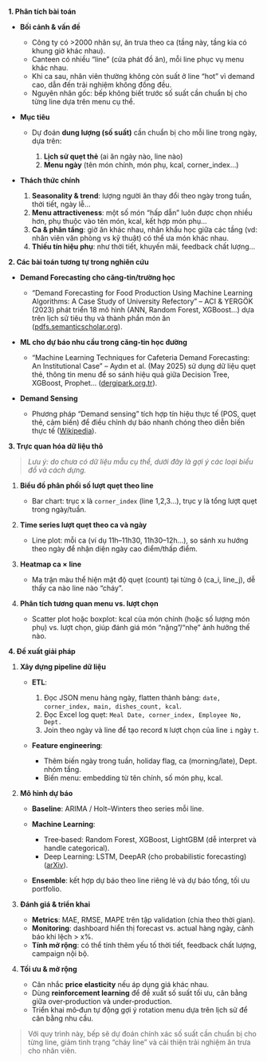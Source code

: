 **1. Phân tích bài toán**

* **Bối cảnh & vấn đề**

  * Công ty có >2000 nhân sự, ăn trưa theo ca (tầng này, tầng kia có khung giờ khác nhau).
  * Canteen có nhiều “line” (cửa phát đồ ăn), mỗi line phục vụ menu khác nhau.
  * Khi ca sau, nhân viên thường không còn suất ở line “hot” vì demand cao, dẫn đến trải nghiệm không đồng đều.
  * Nguyên nhân gốc: bếp không biết trước số suất cần chuẩn bị cho từng line dựa trên menu cụ thể.

* **Mục tiêu**

  * Dự đoán **dung lượng (số suất)** cần chuẩn bị cho mỗi line trong ngày, dựa trên:

    1. **Lịch sử quẹt thẻ** (ai ăn ngày nào, line nào)
    2. **Menu ngày** (tên món chính, món phụ, kcal, corner\_index…)

* **Thách thức chính**

  1. **Seasonality & trend**: lượng người ăn thay đổi theo ngày trong tuần, thời tiết, ngày lễ…
  2. **Menu attractiveness**: một số món “hấp dẫn” luôn được chọn nhiều hơn, phụ thuộc vào tên món, kcal, kết hợp món phụ…
  3. **Ca & phân tầng**: giờ ăn khác nhau, nhân khẩu học giữa các tầng (vd: nhân viên văn phòng vs kỹ thuật) có thể ưa món khác nhau.
  4. **Thiếu tín hiệu phụ**: như thời tiết, khuyến mãi, feedback chất lượng…

**2. Các bài toán tương tự trong nghiên cứu**

* **Demand Forecasting cho căng‑tin/trường học**

  * “Demand Forecasting for Food Production Using Machine Learning Algorithms: A Case Study of University Refectory” – ACI & YERGÖK (2023) phát triển 18 mô hình (ANN, Random Forest, XGBoost…) dựa trên lịch sử tiêu thụ và thành phần món ăn ([pdfs.semanticscholar.org][1]).
* **ML cho dự báo nhu cầu trong căng‑tin học đường**

  * “Machine Learning Techniques for Cafeteria Demand Forecasting: An Institutional Case” – Aydın et al. (May 2025) sử dụng dữ liệu quẹt thẻ, thông tin menu để so sánh hiệu quả giữa Decision Tree, XGBoost, Prophet… ([dergipark.org.tr][2]).
* **Demand Sensing**

  * Phương pháp “Demand sensing” tích hợp tín hiệu thực tế (POS, quẹt thẻ, cảm biến) để điều chỉnh dự báo nhanh chóng theo diễn biến thực tế ([Wikipedia][3]).

**3. Trực quan hóa dữ liệu thô**

> *Lưu ý: do chưa có dữ liệu mẫu cụ thể, dưới đây là gợi ý các loại biểu đồ và cách dựng.*

1. **Biểu đồ phân phối số lượt quẹt theo line**

   * Bar chart: trục x là `corner_index` (line 1,2,3…), trục y là tổng lượt quẹt trong ngày/tuần.
2. **Time series lượt quẹt theo ca và ngày**

   * Line plot: mỗi ca (ví dụ 11h–11h30, 11h30–12h…), so sánh xu hướng theo ngày để nhận diện ngày cao điểm/thấp điểm.
3. **Heatmap ca × line**

   * Ma trận màu thể hiện mật độ quẹt (count) tại từng ô (ca\_i, line\_j), dễ thấy ca nào line nào “cháy”.
4. **Phân tích tương quan menu vs. lượt chọn**

   * Scatter plot hoặc boxplot: kcal của món chính (hoặc số lượng món phụ) vs. lượt chọn, giúp đánh giá món “nặng”/“nhẹ” ảnh hưởng thế nào.

**4. Đề xuất giải pháp**

1. **Xây dựng pipeline dữ liệu**

   * **ETL**:

     1. Đọc JSON menu hàng ngày, flatten thành bảng: `date, corner_index, main, dishes_count, kcal`.
     2. Đọc Excel log quẹt: `Meal Date, corner_index, Employee No, Dept.`
     3. Join theo ngày và line để tạo record `N` lượt chọn của line `i` ngày `t`.
   * **Feature engineering**:

     * Thêm biến ngày trong tuần, holiday flag, ca (morning/late), Dept. nhóm tầng.
     * Biến menu: embedding từ tên chính, số món phụ, kcal.
2. **Mô hình dự báo**

   * **Baseline**: ARIMA / Holt–Winters theo series mỗi line.
   * **Machine Learning**:

     * Tree‑based: Random Forest, XGBoost, LightGBM (dễ interpret và handle categorical).
     * Deep Learning: LSTM, DeepAR (cho probabilistic forecasting) ([arXiv][4]).
   * **Ensemble**: kết hợp dự báo theo line riêng lẻ và dự báo tổng, tối ưu portfolio.
3. **Đánh giá & triển khai**

   * **Metrics**: MAE, RMSE, MAPE trên tập validation (chia theo thời gian).
   * **Monitoring**: dashboard hiển thị forecast vs. actual hàng ngày, cảnh báo khi lệch > x%.
   * **Tính mở rộng**: có thể tính thêm yếu tố thời tiết, feedback chất lượng, campaign nội bộ.
4. **Tối ưu & mở rộng**

   * Cân nhắc **price elasticity** nếu áp dụng giá khác nhau.
   * Dùng **reinforcement learning** để đề xuất số suất tối ưu, cân bằng giữa over‑production và under‑production.
   * Triển khai mô‑đun tự động gợi ý rotation menu dựa trên lịch sử để cân bằng nhu cầu.

> Với quy trình này, bếp sẽ dự đoán chính xác số suất cần chuẩn bị cho từng line, giảm tình trạng “cháy line” và cải thiện trải nghiệm ăn trưa cho nhân viên.

[1]: https://pdfs.semanticscholar.org/c47b/35a83acec5cc522d8291033d11e741b59594.pdf?utm_source=chatgpt.com "[PDF] Demand Forecasting for Food Production Using Machine Learning ..."
[2]: https://dergipark.org.tr/en/pub/opusjsr/issue/91958/1649256?utm_source=chatgpt.com "Machine Learning Techniques for Cafeteria Demand Forecasting ..."
[3]: https://en.wikipedia.org/wiki/Demand_sensing?utm_source=chatgpt.com "Demand sensing"
[4]: https://arxiv.org/abs/1704.04110?utm_source=chatgpt.com "DeepAR: Probabilistic Forecasting with Autoregressive Recurrent Networks"
